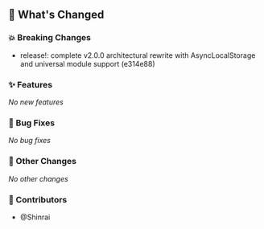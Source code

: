 ## 🚀 What's Changed

### 💥 Breaking Changes
- release!: complete v2.0.0 architectural rewrite with AsyncLocalStorage and universal module support (e314e88)


### ✨ Features
_No new features_

### 🐛 Bug Fixes
_No bug fixes_

### 🔧 Other Changes
_No other changes_

### 👥 Contributors
- @Shinrai
